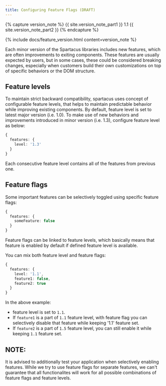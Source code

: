 ```yaml
---
title: Configuring Feature Flags (DRAFT)
---
```


{% capture version_note %}
{{ site.version_note_part1 }} 1.1 {{ site.version_note_part2 }}
{% endcapture %}

{% include docs/feature_version.html content=version_note %}

Each minor version of the Spartacus libraries includes new features, which are often improvements to exiting components. These features are usually expected by users, but in some cases, these could be considered breaking changes, especially when customers build their own customizations on top of specific behaviors or the DOM structure.

## Feature levels

To maintain strict backward compatibility, spartacus uses concept of configurable feature levels, that helps to maintain predictable behavior while improving existing components.
By default, feature level is set to latest major version (i.e. 1.0). To make use of new behaviors and improvements introduced in minor version (i.e. 1.3), configure feature level as below:

```typescript
{
  features: {
    level: '1.3'
  }
}
``` 

Each consecutive feature level contains all of the features from previous one.

## Feature flags

Some important features can be selectively toggled using specific feature flags:

```typescript
{
  features: {
    someFeature: false
  }
}
``` 

Feature flags can be linked to feature levels, which basically means that feature is enabled by default if defined feature level is available.

You can mix both feature level and feature flags:

```typescript
{
  features: {
    level: '1.1',
    feature1: false,
    feature2: true
  }
}
``` 
 
In the above example:
   - feature level is set to `1.1`.
   - If `feature1` is a part of `1.1` feature level, with feature flag you can selectively disable that feature while keeping '1.1' feature set.  
   - If `feature2` is a part of `1.5` feature level, you can still enable it while keeping `1.1` feature set.
    
## **NOTE**:

It is advised to additionally test your application when selectively enabling features. While we try to use feature flags for separate features, 
we can't guarantee that all functionalites will work for all possible combinations of feature flags and feature levels. 
